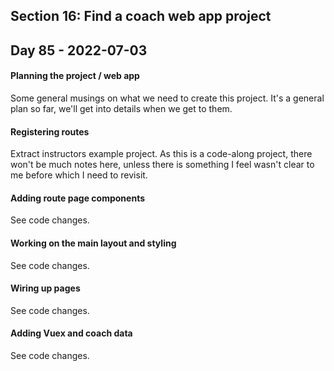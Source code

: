 ## Section 16: Find a coach web app project

## Day 85 - 2022-07-03

#### <b>Planning the project / web app</b>

Some general musings on what we need to create this project. It's a general plan so far, we'll get into details when we get to them.

#### <b>Registering routes</b>

Extract instructors example project. As this is a code-along project, there won't be much notes here, unless there is something I feel wasn't clear to me before which I need to revisit.

#### <b>Adding route page components</b>

See code changes.

#### <b>Working on the main layout and styling</b>

See code changes.

#### <b>Wiring up pages</b>

See code changes.

#### <b>Adding Vuex and coach data</b>

See code changes.
